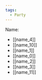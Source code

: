 ```yaml
---
tags:
  - Party
---
```

Name:
- [[name_4]]
- [[name_10]]
- [[name_1]]
- [[name_0]]
- [[name_2]]
- [[name_3]]
- [[name_11]]
